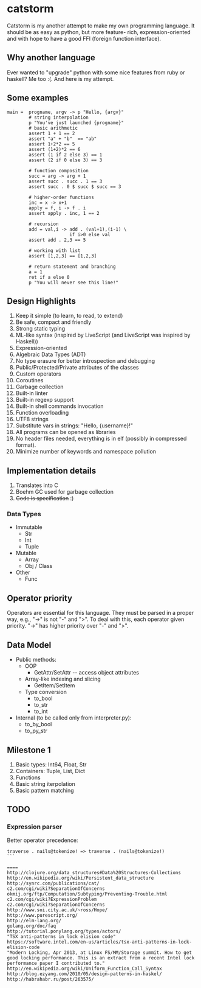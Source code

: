 catstorm
========

Catstorm is my another attempt to make my own programming
language. It should be as easy as python, but more feature-
rich, expression-oriented and with hope to have a good FFI
(foreign function interface).


Why another language
--------------------

Ever wanted to "upgrade" python with some nice features from
ruby or haskell? Me too :(. And here is my attempt.


Some examples
-------------

````LiveScript
main =  progname, argv -> p "Hello, {argv}"
        # string interpolation
        p "You've just launched {progname}"
        # basic arithmetic
        assert 1 + 1 == 2
        assert "a" + "b"  == "ab"
        assert 1+2*2 == 5
        assert (1+2)*2 == 6
        assert (1 if 2 else 3) == 1
        assert (2 if 0 else 3) == 3

        # function composition
        succ = arg -> arg + 1
        assert succ . succ . 1 == 3
        assert succ . 0 $ succ $ succ == 3

        # higher-order functions
        inc = x -> x+1
        apply = f, i -> f . i
        assert apply . inc, 1 == 2

        # recursion
        add = val,i -> add . (val+1),(i-1) \
                       if i>0 else val
        assert add . 2,3 == 5

        # working with list
        assert [1,2,3] == [1,2,3]

        # return statement and branching
        a = 1
        ret if a else 0
        p "You will never see this line!"
````


Design Highlights
-----------------

1. Keep it simple (to learn, to read, to extend)
1. Be safe, compact and friendly
1. Strong static typing
1. ML-like syntax (inspired by LiveScript (and LiveScript was inspired by Haskell))
1. Expression-oriented
1. Algebraic Data Types (ADT)
1. No type erasure for better introspection and debugging
1. Public/Protected/Private attributes of the classes
1. Custom operators
1. Coroutines
1. Garbage collection
1. Built-in linter
1. Built-in regexp support
1. Built-in shell commands invocation
1. Function overloading
1. UTF8 strings
1. Substitute vars in strings: "Hello, {username}!"
1. All programs can be opened as libraries
1. No header files needed, everything is in elf (possibly in compressed format).
1. Minimize number of keywords and namespace pollution

Implementation details
----------------------

1. Translates into C
1. Boehm GC used for garbage collection
1. ~~Code is specification~~ :)


### Data Types

* Immutable
    + Str
    + Int
    + Tuple
* Mutable
    + Array
    + Obj / Class
* Other
    + Func


Operator priority
-----------------

Operators are essential for this language. They must be
parsed in a proper way, e.g., "->" is not "-" and ">". To
deal with this, each operator given priority. "->" has
higher priority over "-" and ">".


Data Model
----------

* Public methods:
    + OOP
        + GetAttr/SetAttr -- access object attributes
    + Array-like indexing and slicing
        + GetItem/SetItem
    + Type conversion
        + to_bool
        + to_str
        + to_int
* Internal (to be called only from interpreter.py):
    + to_by_bool
    + to_py_str


Milestone 1
-----------

1. Basic types: Int64, Float, Str
1. Containers: Tuple, List, Dict
1. Functions
1. Basic string iterpolation
1. Basic pattern matching


TODO
----

### Expression parser

Better operator precedence:
````
traverse . nails@tokenize! => traverse . (nails@tokenize!)
```

====
http://clojure.org/data_structures#Data%20Structures-Collections  
http://en.wikipedia.org/wiki/Persistent_data_structure  
http://synrc.com/publications/cat/  
c2.com/cgi/wiki?SeparationOfConcerns  
okmij.org/ftp/Computation/Subtyping/Preventing-Trouble.html  
c2.com/cgi/wiki?ExpressionProblem  
c2.com/cgi/wiki?SeparationOfConcerns  
http://www.soi.city.ac.uk/~ross/Hope/  
http://www.purescript.org/  
http://elm-lang.org/  
golang.org/doc/faq  
http://tutorial.ponylang.org/types/actors/  
"TSX anti-patterns in lock elision code" https://software.intel.com/en-us/articles/tsx-anti-patterns-in-lock-elision-code  
"Modern Locking, Apr 2013, at Linux FS/MM/Storage summit. How to get good locking performance. This is an extract from a recent Intel lock performance paper I contributed to."  
http://en.wikipedia.org/wiki/Uniform_Function_Call_Syntax  
http://blog.ezyang.com/2010/05/design-patterns-in-haskel/  
http://habrahabr.ru/post/263575/  

